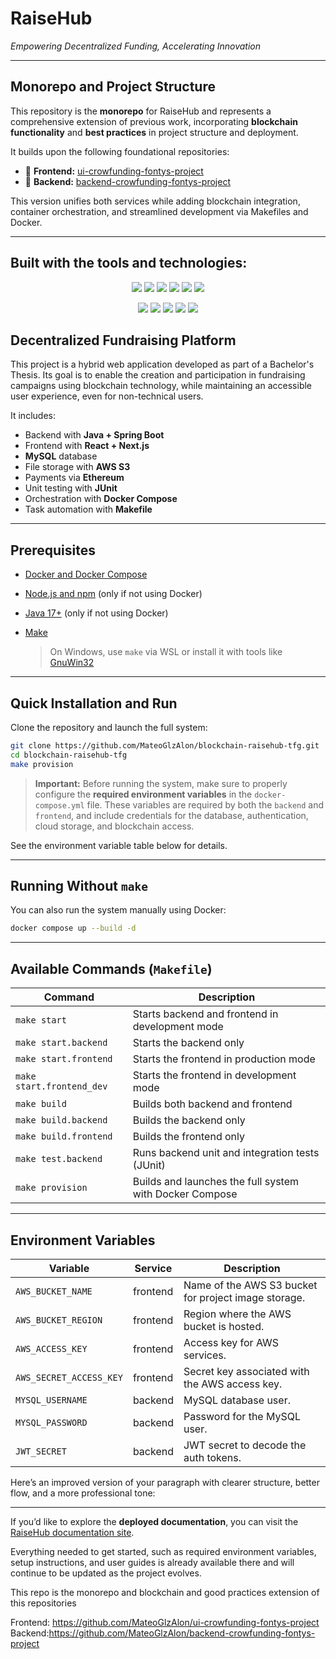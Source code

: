 # RaiseHub

*Empowering Decentralized Funding, Accelerating Innovation*


---
## Monorepo and Project Structure

This repository is the **monorepo** for RaiseHub and represents a comprehensive extension of previous work, incorporating **blockchain functionality** and **best practices** in project structure and deployment.

It builds upon the following foundational repositories:

- 🔗 **Frontend:** [ui-crowfunding-fontys-project](https://github.com/MateoGlzAlon/ui-crowfunding-fontys-project)  
- 🔗 **Backend:** [backend-crowfunding-fontys-project](https://github.com/MateoGlzAlon/backend-crowfunding-fontys-project)

This version unifies both services while adding blockchain integration, container orchestration, and streamlined development via Makefiles and Docker.

---

## Built with the tools and technologies:

<p align="center">
  <img src="https://img.shields.io/badge/-JSON-black?logo=json" />
  <img src="https://img.shields.io/badge/-Markdown-black?logo=markdown" />
  <img src="https://img.shields.io/badge/-npm-CB3837?logo=npm&logoColor=white" />
  <img src="https://img.shields.io/badge/-JavaScript-F7DF1E?logo=javascript&logoColor=black" />
  <img src="https://img.shields.io/badge/-Cypress-17202C?logo=cypress&logoColor=white" />
  <img src="https://img.shields.io/badge/-Gradle-02303A?logo=gradle&logoColor=white" />
</p>

<p align="center">
  <img src="https://img.shields.io/badge/-React-61DAFB?logo=react&logoColor=black" />
  <img src="https://img.shields.io/badge/-Docker-2496ED?logo=docker&logoColor=white" />
  <img src="https://img.shields.io/badge/-GitHub%20Actions-2088FF?logo=githubactions&logoColor=white" />
  <img src="https://img.shields.io/badge/-Axios-8000FF" />
  <img src="https://img.shields.io/badge/-datefns-FF5E5B" />
</p>


## Decentralized Fundraising Platform

This project is a hybrid web application developed as part of a Bachelor's Thesis. Its goal is to enable the creation and participation in fundraising campaigns using blockchain technology, while maintaining an accessible user experience, even for non-technical users.

It includes:

* Backend with **Java + Spring Boot**
* Frontend with **React + Next.js**
* **MySQL** database
* File storage with **AWS S3**
* Payments via **Ethereum**
* Unit testing with **JUnit**
* Orchestration with **Docker Compose**
* Task automation with **Makefile**

---

## Prerequisites

* [Docker and Docker Compose](https://docs.docker.com/)
* [Node.js and npm](https://nodejs.org/) (only if not using Docker)
* [Java 17+](https://adoptium.net/) (only if not using Docker)
* [Make](https://www.gnu.org/software/make/)

  > On Windows, use `make` via WSL or install it with tools like [GnuWin32](http://gnuwin32.sourceforge.net/packages/make.htm)

---

## Quick Installation and Run

Clone the repository and launch the full system:

```bash
git clone https://github.com/MateoGlzAlon/blockchain-raisehub-tfg.git
cd blockchain-raisehub-tfg
make provision
```

> **Important:** Before running the system, make sure to properly configure the **required environment variables** in the `docker-compose.yml` file.
> These variables are required by both the `backend` and `frontend`, and include credentials for the database, authentication, cloud storage, and blockchain access.

See the environment variable table below for details.

---

## Running Without `make`

You can also run the system manually using Docker:

```bash
docker compose up --build -d
```

---

## Available Commands (`Makefile`)

| Command                   | Description                                             |
| ------------------------- | ------------------------------------------------------- |
| `make start`              | Starts backend and frontend in development mode         |
| `make start.backend`      | Starts the backend only                                 |
| `make start.frontend`     | Starts the frontend in production mode                  |
| `make start.frontend_dev` | Starts the frontend in development mode                 |
| `make build`              | Builds both backend and frontend                        |
| `make build.backend`      | Builds the backend only                                 |
| `make build.frontend`     | Builds the frontend only                                |
| `make test.backend`       | Runs backend unit and integration tests (JUnit)         |
| `make provision`          | Builds and launches the full system with Docker Compose |

---

## Environment Variables

| Variable                | Service          | Description                                            |
| ----------------------- | ---------------- | ------------------------------------------------------ |
| `AWS_BUCKET_NAME`       | frontend         | Name of the AWS S3 bucket for project image storage.   |
| `AWS_BUCKET_REGION`     | frontend         | Region where the AWS bucket is hosted.                 |
| `AWS_ACCESS_KEY`        | frontend         | Access key for AWS services.                           |
| `AWS_SECRET_ACCESS_KEY` | frontend         | Secret key associated with the AWS access key.         |
| `MYSQL_USERNAME`        | backend          | MySQL database user.                                   |
| `MYSQL_PASSWORD`        | backend          | Password for the MySQL user.                           |
| `JWT_SECRET`            | backend          | JWT secret to decode the auth tokens.                  |


Here’s an improved version of your paragraph with clearer structure, better flow, and a more professional tone:

---

If you’d like to explore the **deployed documentation**, you can visit the [RaiseHub documentation site](https://docs-raisehub.vercel.app/intro).

Everything needed to get started, such as required environment variables, setup instructions, and user guides is already available there and will continue to be updated as the project evolves.

This repo is the monorepo and blockchain and good practices extension
of this repositories

Frontend: https://github.com/MateoGlzAlon/ui-crowfunding-fontys-project
Backend:https://github.com/MateoGlzAlon/backend-crowfunding-fontys-project
